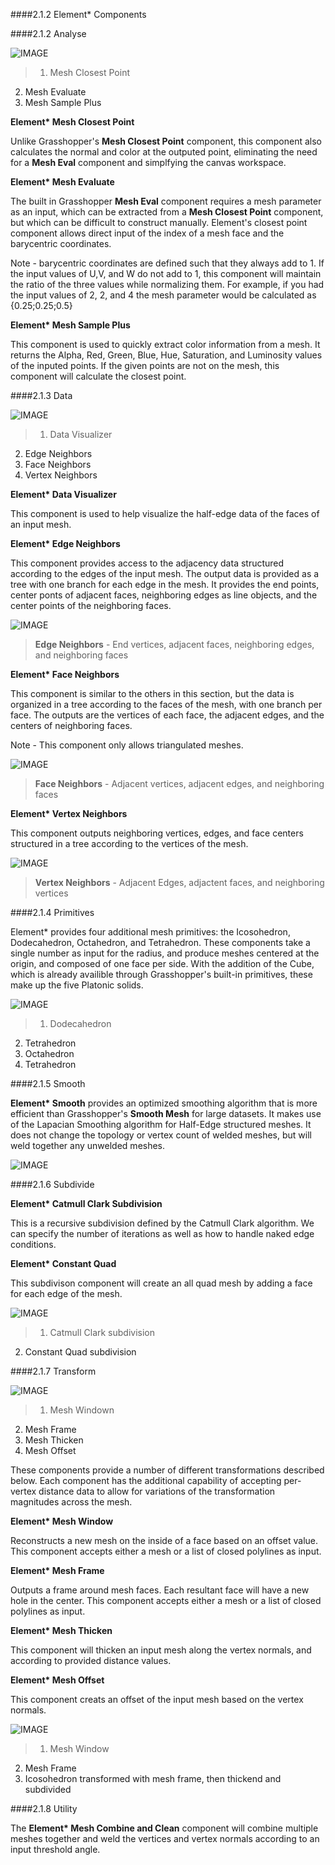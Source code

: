 ####2.1.2 Element* Components

####2.1.2 Analyse

![IMAGE](images/02_analyse-components.png)
>1. Mesh Closest Point
2. Mesh Evaluate
3. Mesh Sample Plus

**Element\* Mesh Closest Point**

Unlike Grasshopper's **Mesh Closest Point** component, this component also calculates the normal and color at the outputed point, eliminating the need for a  **Mesh Eval** component and simplfying the canvas workspace.

**Element\* Mesh Evaluate**

The built in Grasshopper **Mesh Eval** component requires a mesh parameter as an input, which can be extracted from a **Mesh Closest Point** component, but which can be difficult to construct manually. Element's closest point component allows direct input of the index of a mesh face and the barycentric coordinates. 

Note - barycentric coordinates are defined such that they always add to 1. If the input values of U,V, and W do not add to 1, this component will maintain the ratio of the three values while normalizing them. For example, if you had the input values of 2, 2, and 4 the mesh parameter would be calculated as {0.25;0.25;0.5}

**Element\* Mesh Sample Plus**

This component is used to quickly extract color information from a mesh. It returns the Alpha, Red, Green, Blue, Hue, Saturation, and Luminosity values of the inputed points. If the given points are not on the mesh, this component will calculate the closest point.



####2.1.3 Data

![IMAGE](images/03_data-components.png)
>1. Data Visualizer
2. Edge Neighbors
3. Face Neighbors
4. Vertex Neighbors


**Element\* Data Visualizer**

This component is used to help visualize the half-edge data of the faces of an input mesh. 

**Element\* Edge Neighbors**

This component provides access to the adjacency data structured according to the edges of the input mesh. The output data is provided as a tree with one branch for each edge in the mesh. It provides the end points, center ponts of adjacent faces, neighboring edges as line objects, and the center points of the neighboring faces.

![IMAGE](images/04A_edge-neighbors.png)
> **Edge Neighbors** - End vertices, adjacent faces, neighboring edges, and neighboring faces

**Element\* Face Neighbors**

This component is similar to the others in this section, but the data is organized in a tree according to the faces of the mesh, with one branch per face. The outputs are the vertices of each face, the adjacent edges, and the centers of neighboring faces.

Note - This component only allows triangulated meshes.

![IMAGE](images/04B_face-neighbors.png)
> **Face Neighbors** - Adjacent vertices, adjacent edges, and neighboring faces

**Element\* Vertex Neighbors**

This component outputs neighboring vertices, edges, and face centers structured in a tree according to the vertices of the mesh.

![IMAGE](images/04C_vertex-neighbors.png)
> **Vertex Neighbors** - Adjacent Edges, adjactent faces, and neighboring vertices

####2.1.4 Primitives

Element\* provides four additional mesh primitives: the Icosohedron, Dodecahedron, Octahedron, and Tetrahedron. These components take a single number as input for the radius, and produce meshes centered at the origin, and composed of one face per side. With the addition of the Cube, which is already availible through Grasshopper's built-in primitives, these make up the five Platonic solids. 

![IMAGE](images/05_primitives.png)
>1. Dodecahedron
2. Tetrahedron
3. Octahedron
4. Tetrahedron

####2.1.5 Smooth

**Element\* Smooth** provides an optimized smoothing algorithm that is more efficient than Grasshopper's **Smooth Mesh** for large datasets. It makes use of the Lapacian Smoothing algorithm for Half-Edge structured meshes. It does not change the topology or vertex count of welded meshes, but will weld together any unwelded meshes.

![IMAGE](images/06_smooth.png)

####2.1.6 Subdivide

**Element\* Catmull Clark Subdivision** 

This is a recursive subdivision defined by the Catmull Clark algorithm. We can specify the number of iterations as well as how to handle naked edge conditions.


**Element\* Constant Quad**

This subdivison component will create an all quad mesh by adding a face for each edge of the mesh.

![IMAGE](images/07_subdivide.png)
>1. Catmull Clark subdivision
2. Constant Quad subdivision

####2.1.7 Transform

![IMAGE](images/08_transform-components.png)
>1. Mesh Windown
2. Mesh Frame
3. Mesh Thicken
4. Mesh Offset

These components provide a number of different transformations described below. Each component has the additional capability of accepting per-vertex distance data to allow for variations of the transformation magnitudes across the mesh.

**Element\* Mesh Window**

Reconstructs a new mesh on the inside of a face based on an offset value. This component accepts either a mesh or a list of closed polylines as input.

**Element\* Mesh Frame**

Outputs a frame around mesh faces. Each resultant face will have a new hole in the center. This component accepts either a mesh or a list of closed polylines as input.

**Element\* Mesh Thicken**

This component will thicken an input mesh along the vertex normals, and according to provided distance values.

**Element\* Mesh Offset**

This component creats an offset of the input mesh based on the vertex normals.

![IMAGE](images/09_transform-examples.png)
>1. Mesh Window
2. Mesh Frame
3. Icosohedron transformed with mesh frame, then thickend and subdivided

####2.1.8 Utility

The **Element\* Mesh Combine and Clean** component will combine multiple meshes together and weld the vertices and vertex normals according to an input threshold angle.
